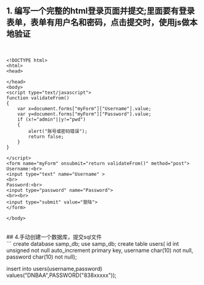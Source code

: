 ## 1. 编写一个完整的html登录页面并提交;里面要有登录表单，表单有用户名和密码，点击提交时，使用js做本地验证
<br>

	<!DOCTYPE html>
	<html>
	<head>

	</head>
	<body>
	<script type="text/javascript">
	function validateFrom()
	{
		var x=document.forms["myForm"]["Username"].value;
		var y=document.forms["myForm"]["Password"].value;
		if (x!="admin"||y!="pwd")
		{
			alert("账号或密码错误");
			return false;
		}
	}
		
	</script>
	<form name="myForm" onsubmit="return validateFrom()" method="post">
	Username:<br>
	<input type="text" name="Username" >
	<br>
	Password:<br>
	<input type="password" name="Password">
	<br><br>
	<input type="submit" value="登陆">
	</form>
	
	</body>
<br>
 ## 4.手动创建一个数据库，提交sql文件
<br>
```
create database samp_db;
use samp_db;
create table users(
	id int unsigned not null auto_increment primary key,
	username char(10) not null,
	password char(10) not null);

insert into users(username,password) values("DNBAA",PASSWORD("838xxxxx"));

```

